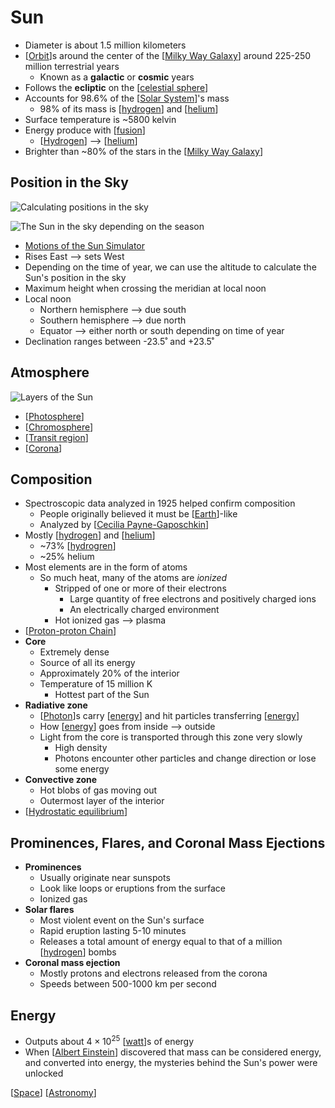 # Sun

- Diameter is about 1.5 million kilometers
- [[Orbit]]s around the center of the [[Milky Way Galaxy]] around 225-250 million terrestrial years
  - Known as a **galactic** or **cosmic** years
- Follows the **ecliptic** on the [[celestial sphere]]
- Accounts for 98.6% of the [[Solar System]]'s mass
  - 98% of its mass is [[hydrogen]] and [[helium]]
- Surface temperature is ~5800 kelvin
- Energy produce with [[fusion]]
  - [[Hydrogen]] --> [[helium]]
- Brighter than ~80% of the stars in the [[Milky Way Galaxy]]

## Position in the Sky

![Calculating positions in the sky](/assets/second-brain/2020-10-01-11-06-46.png)

![The Sun in the sky depending on the season](/assets/second-brain/2020-10-10-17-47-26.png)

- [Motions of the Sun Simulator](https://astro.unl.edu/naap/motion3/animations/sunmotions.html)
- Rises East --> sets West
- Depending on the time of year, we can use the altitude to calculate the Sun's position in the sky
- Maximum height when crossing the meridian at local noon
- Local noon
  - Northern hemisphere --> due south
  - Southern hemisphere --> due north
  - Equator --> either north or south depending on time of year
- Declination ranges between -23.5˚ and +23.5˚

## Atmosphere

![Layers of the Sun](/assets/second-brain/2020-10-23-14-09-33.png)

- [[Photosphere]]
- [[Chromosphere]]
- [[Transit region]]
- [[Corona]]

## Composition

- Spectroscopic data analyzed in 1925 helped confirm composition
  - People originally believed it must be [[Earth]]-like
  - Analyzed by [[Cecilia Payne-Gaposchkin]]
- Mostly [[hydrogen]] and [[helium]]
  - ~73% [[hydrogren]]
  - ~25% helium
- Most elements are in the form of atoms
  - So much heat, many of the atoms are _ionized_
    - Stripped of one or more of their electrons
      - Large quantity of free electrons and positively charged ions
      - An electrically charged environment
    - Hot ionized gas --> plasma
- [[Proton-proton Chain]]
- **Core**
  - Extremely dense
  - Source of all its energy
  - Approximately 20% of the interior
  - Temperature of 15 million K
    - Hottest part of the Sun
- **Radiative zone**
  - [[Photon]]s carry [[energy]] and hit particles transferring [[energy]]
  - How [[energy]] goes from inside --> outside
  - Light from the core is transported through this zone very slowly
    - High density
    - Photons encounter other particles and change direction or lose some energy
- **Convective zone**
  - Hot blobs of gas moving out
  - Outermost layer of the interior
- [[Hydrostatic equilibrium]]

## Prominences, Flares, and Coronal Mass Ejections

- **Prominences**
  - Usually originate near sunspots
  - Look like loops or eruptions from the surface
  - Ionized gas
- **Solar flares**
  - Most violent event on the Sun's surface
  - Rapid eruption lasting 5-10 minutes
  - Releases a total amount of energy equal to that of a million [[hydrogen]] bombs
- **Coronal mass ejection**
  - Mostly protons and electrons released from the corona
  - Speeds between 500-1000 km per second

## Energy

- Outputs about $4 \times 10^{25}$ [[watt]]s of energy
- When [[Albert Einstein]] discovered that mass can be considered energy, and converted into energy, the mysteries behind the Sun's power were unlocked

[[Space]] [[Astronomy]]

[//begin]: # "Autogenerated link references for markdown compatibility"
[Orbit]: orbit "Orbit"
[Milky Way Galaxy]: milky-way-galaxy "Milky Way Galaxy"
[celestial sphere]: celestial-sphere "Celestial Sphere"
[Solar System]: solar-system "Solar System"
[hydrogen]: hydrogen "Hydrogen"
[helium]: helium "Helium"
[fusion]: fusion "Fusion"
[Photosphere]: photosphere "Photosphere"
[Chromosphere]: chromosphere "Chromosphere"
[Transit region]: transit-region "Transit Region"
[Corona]: corona "Corona"
[Earth]: earth "Earth 🜨"
[Cecilia Payne-Gaposchkin]: cecilia-payne-gaposchkin "Cecilia Payne-Gaposchkin"
[hydrogren]: hydrogren "Hydrogren"
[Proton-proton Chain]: proton-proton-chain "Proton-Proton Chain"
[Photon]: photon "Photon"
[energy]: energy "Energy"
[Hydrostatic equilibrium]: hydrostatic-equilibrium "Hydrostatic Equilibrium"
[watt]: watt "Watt"
[Albert Einstein]: albert-einstein "Albert Einstein"
[Space]: space "Space"
[Astronomy]: astronomy "Astronomy"
[//end]: # "Autogenerated link references"
